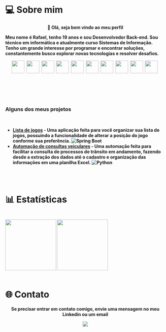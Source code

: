 
# 💻 Sobre mim

<p align="center"> <strong>👋 Olá, seja bem vindo ao meu perfil</strong> <br> </p>
 
<strong> <p align = "left"> Meu nome é Rafael, tenho 19 anos e sou Desenvolvedor Back-end. Sou técnico em informática e atualmente curso Sistemas de Informação. Tenho um grande interesse por programar e encontrar soluções, constantemente busco explorar novas tecnologias e resolver desafios.  <br>

<div  align="center" style="margin-bottom:100px">
<img heigth=40 width=40 src="https://cdn.jsdelivr.net/gh/devicons/devicon/icons/java/java-original.svg" />&nbsp;
<img heigth=40 width=40 src="https://cdn.jsdelivr.net/gh/devicons/devicon/icons/python/python-original.svg" />&nbsp;
<img heigth=40 width=40 src="https://cdn.jsdelivr.net/gh/devicons/devicon/icons/spring/spring-original.svg" />&nbsp;
<img heigth=40 width=40 src="https://cdn.jsdelivr.net/gh/devicons/devicon/icons/pandas/pandas-original.svg" />&nbsp;
<img heigth=40 width=40 src="https://cdn.jsdelivr.net/gh/devicons/devicon/icons/mysql/mysql-original.svg" />&nbsp;
<img heigth=40 width=40 src="https://cdn.jsdelivr.net/gh/devicons/devicon/icons/postgresql/postgresql-original.svg" />&nbsp;
<img heigth=40 width=40 src="https://cdn.jsdelivr.net/gh/devicons/devicon/icons/docker/docker-original.svg" />&nbsp;
<img heigth=40 width=40 src="https://cdn.jsdelivr.net/gh/devicons/devicon/icons/nodejs/nodejs-original.svg" />&nbsp;
<img heigth=40 width=40 src="https://cdn.jsdelivr.net/gh/devicons/devicon/icons/rabbitmq/rabbitmq-original.svg" />&nbsp;
<img heigth=40 width=40 src="https://cdn.jsdelivr.net/gh/devicons/devicon/icons/redis/redis-original.svg" />&nbsp;
<br></div>

 ### Alguns dos meus projetos
 <br>
 
 - [Lista de jogos](https://github.com/RafaelAugustoR/gamelist) - Uma aplicação feita para você organizar sua lista de jogos, possuindo a funcionalidade de alterar a posição do jogo conforme sua preferência. 
 ![Spring Boot](https://img.shields.io/badge/SpringBoot-6DB33F?style=flat-square&logo=Spring&logoColor=white)
 - [Automação de consultas veiculares](https://github.com/RafaelAugustoR/automacao-consulta-veicular) - Uma automação feita para facilitar a consulta de processos de trânsito em andamento, fazendo desde a extração dos dados até o cadastro e organização das informações em uma planilha Excel.  ![Python](https://img.shields.io/badge/python-3670A0?style=for-the-badge&logo=python&logoColor=ffdd54)

  <br><br>
# 📊 Estatísticas
<br>
<img height="160em" src="https://github-readme-streak-stats.herokuapp.com?user=RafaelAugustoR&theme=tokyonight&mode=weekly"/>  <img height="160em" src="https://github-readme-stats.vercel.app/api/top-langs/?username=RafaelAugustoR&layout=compact&theme=tokyonight"/> 
<br><br>

# 🌐 Contato
<p align = "center"> <strong>Se precisar entrar em contato comigo, envie uma mensagem no meu Linkedin ou um email</strong></p>
<div align = "center"> 
<a href = "mailto:rafaelaugustodev@gmail.com" target="_blank"><img src="https://img.shields.io/badge/-Gmail-%23333?style=for-the-badge&logo=gmail&logoColor=white"></a>
</div>


